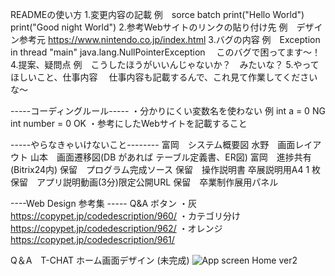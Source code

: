 READMEの使い方
1.変更内容の記載
例　sorce                       batch
        print("Hello World")        print("Good night World")
2.参考Webサイトのリンクの貼り付け先
例　デザイン参考元 https://www.nintendo.co.jp/index.html
3.バグの内容
例　Exception in thread "main" java.lang.NullPointerException 　このバグで困ってます～！
4.提案、疑問点
例　こうしたほうがいいんじゃないか？　みたいな？
5.やってほしいこと、仕事内容
　仕事内容も記載するんで、これ見て作業してくださいな～

-----コーディングルール-----
・分かりにくい変数名を使わない
例 int a = 0 NG　int number = 0 OK
・参考にしたWebサイトを記載すること

-----やらなきゃいけないこと--------
富岡　システム概要図
水野　画面レイアウト
山本　画面遷移図(DB があれば テーブル定義書、ER図)
富岡　進捗共有(Bitrix24内)
保留　プログラム完成ソース
保留　操作説明書 卒展説明用A4 1 枚
保留　アプリ説明動画(3分)限定公開URL
保留　卒業制作展用パネル

----Web Design 参考集 -----
Q&A ボタン
・灰
https://copypet.jp/codedescription/960/
・カテゴリ分け
https://copypet.jp/codedescription/962/
・オレンジ
https://copypet.jp/codedescription/961/

Q＆A　T-CHAT ホーム画面デザイン (未完成)
![App screen Home ver2](https://github.com/MizunoRoid/T-CHAT/assets/118154286/a2ef086e-26e2-403f-93a7-990a13a95401)

